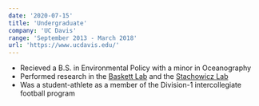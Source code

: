 ```yaml
---
date: '2020-07-15'
title: 'Undergraduate'
company: 'UC Davis'
range: 'September 2013 - March 2018'
url: 'https://www.ucdavis.edu/'
---
```


- Recieved a B.S. in Environmental Policy with a minor in Oceanography
- Performed research in the [Baskett Lab](http://www.des.ucdavis.edu/faculty/baskett/) and the [Stachowicz Lab](https://stachlab.wordpress.com/)
- Was a student-athlete as a member of the Division-1 intercollegiate football program
